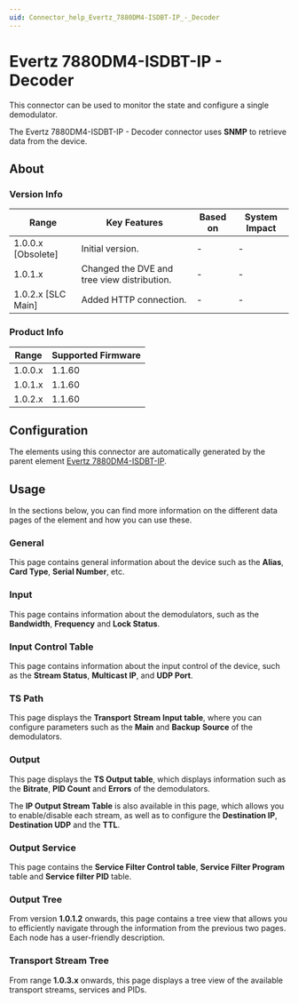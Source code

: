 ```yaml
---
uid: Connector_help_Evertz_7880DM4-ISDBT-IP_-_Decoder
---
```


# Evertz 7880DM4-ISDBT-IP - Decoder

This connector can be used to monitor the state and configure a single demodulator.

The Evertz 7880DM4-ISDBT-IP - Decoder connector uses **SNMP** to retrieve data from the device.

## About

### Version Info

| Range              | Key Features                                | Based on | System Impact |
|--------------------|---------------------------------------------|----------|---------------|
| 1.0.0.x [Obsolete] | Initial version.                            | -        | -             |
| 1.0.1.x            | Changed the DVE and tree view distribution. | -        | -             |
| 1.0.2.x [SLC Main] | Added HTTP connection.                      | -        | -             |

### Product Info

| Range     | Supported Firmware     |
|-----------|------------------------|
| 1.0.0.x   | 1.1.60                 |
| 1.0.1.x   | 1.1.60                 |
| 1.0.2.x   | 1.1.60                 |

## Configuration

The elements using this connector are automatically generated by the parent element [Evertz 7880DM4-ISDBT-IP](xref:Connector_help_Evertz_7880DM4-ISDBT-IP).

## Usage

In the sections below, you can find more information on the different data pages of the element and how you can use these.

### General

This page contains general information about the device such as the **Alias**, **Card Type**, **Serial Number**, etc.

### Input

This page contains information about the demodulators, such as the **Bandwidth**, **Frequency** and **Lock Status**.

### Input Control Table

This page contains information about the input control of the device, such as the **Stream Status**, **Multicast IP**, and **UDP Port**.

### TS Path

This page displays the **Transport** **Stream** **Input table**, where you can configure parameters such as the **Main** and **Backup** **Source** of the demodulators.

### Output

This page displays the **TS Output table**, which displays information such as the **Bitrate**, **PID Count** and **Errors** of the demodulators.

The **IP Output Stream Table** is also available in this page, which allows you to enable/disable each stream, as well as to configure the **Destination IP**, **Destination UDP** and the **TTL**.

### Output Service

This page contains the **Service Filter Control table**, **Service Filter Program** table and **Service filter PID** table.

### Output Tree

From version **1.0.1.2** onwards, this page contains a tree view that allows you to efficiently navigate through the information from the previous two pages. Each node has a user-friendly description.

### Transport Stream Tree

From range **1.0.3.x** onwards, this page displays a tree view of the available transport streams, services and PIDs.
